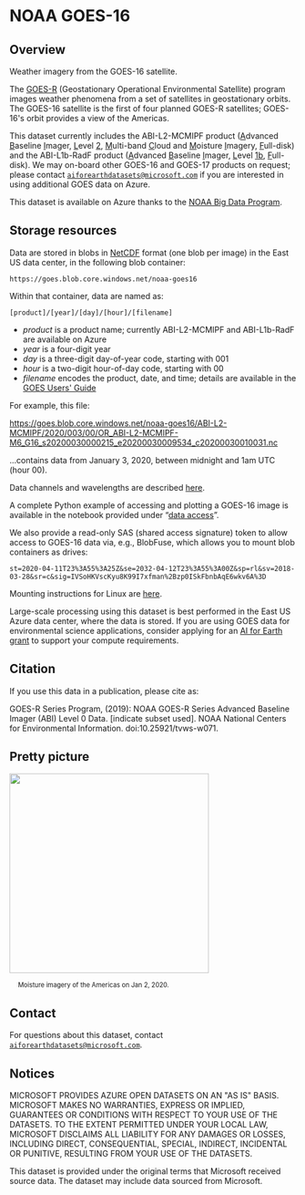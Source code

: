 # NOAA GOES-16

## Overview

Weather imagery from the GOES-16 satellite.

The [GOES-R](https://www.goes-r.gov/) (Geostationary Operational Environmental Satellite) program images weather phenomena from a set of satellites in geostationary orbits.  The GOES-16 satellite is the first of four planned GOES-R satellites; GOES-16's orbit provides a view of the Americas. 

This dataset currently includes the ABI-L2-MCMIPF product (<u>A</u>dvanced <u>B</u>aseline <u>I</u>mager, <u>L</u>evel <u>2</u>, <u>M</u>ulti-band <u>C</u>loud and <u>M</u>oisture <u>I</u>magery, <u>F</u>ull-disk) and the ABI-L1b-RadF product (<u>A</u>dvanced <u>B</u>aseline <u>I</u>mager, <u>L</u>evel <u>1b</u>, <u>F</u>ull-disk). We may on-board other GOES-16 and GOES-17 products on request; please contact [`aiforearthdatasets@microsoft.com`](mailto:aiforearthdatasets@microsoft.com?subject=goes16%20question) if you are interested in using additional GOES data on Azure.

This dataset is available on Azure thanks to the [NOAA Big Data Program](https://www.noaa.gov/organization/information-technology/big-data-program).


## Storage resources 

Data are stored in blobs in [NetCDF](https://www.unidata.ucar.edu/software/netcdf/) format (one blob per image) in the East US data center, in the following blob container:

`https://goes.blob.core.windows.net/noaa-goes16`

Within that container, data are named as:

`[product]/[year]/[day]/[hour]/[filename]`

* <i>product</i> is a product name; currently ABI-L2-MCMIPF and ABI-L1b-RadF are available on Azure
* <i>year</i> is a four-digit year
* <i>day</i> is a three-digit day-of-year code, starting with 001
* <i>hour</i> is a two-digit hour-of-day code, starting with 00
* <i>filename</i> encodes the product, date, and time; details are available in the [GOES Users' Guide](https://www.goes-r.gov/products/docs/PUG-L2%2B-vol5.pdf)

For example, this file:

https://goes.blob.core.windows.net/noaa-goes16/ABI-L2-MCMIPF/2020/003/00/OR_ABI-L2-MCMIPF-M6_G16_s20200030000215_e20200030009534_c20200030010031.nc

...contains data from January 3, 2020, between midnight and 1am UTC (hour 00).

Data channels and wavelengths are described [here](https://www.ncdc.noaa.gov/data-access/satellite-data/goes-r-series-satellites/glossary).

A complete Python example of accessing and plotting a GOES-16 image is available in the notebook provided under &ldquo;<a href="https://azure.microsoft.com/en-us/services/open-datasets/catalog/goes-16?tab=data-access">data access</a>&rdquo;.

We also provide a read-only SAS (shared access signature) token to allow access to GOES-16 data via, e.g., BlobFuse, which allows you to mount blob containers as drives:

`st=2020-04-11T23%3A55%3A25Z&se=2032-04-12T23%3A55%3A00Z&sp=rl&sv=2018-03-28&sr=c&sig=IVSoHKVscKyu8K99I7xfman%2Bzp0ISkFbnbAqE6wkv6A%3D`

Mounting instructions for Linux are [here](https://docs.microsoft.com/en-us/azure/storage/blobs/storage-how-to-mount-container-linux).

Large-scale processing using this dataset is best performed in the East US Azure data center, where the data is stored.  If you are using GOES data for environmental science applications, consider applying for an [AI for Earth grant](http://aka.ms/ai4egrants) to support your compute requirements.


## Citation

If you use this data in a publication, please cite as:

GOES-R Series Program, (2019): NOAA GOES-R Series Advanced Baseline Imager (ABI) Level 0 Data. [indicate subset used]. NOAA National Centers for Environmental Information. doi:10.25921/tvws-w071.


## Pretty picture

<img src="https://ai4edatasetspublicassets.blob.core.windows.net/assets/aod_images/goes-16.png" width=350px;><br/>

<p style="font-size:80%;margin-left:15px;">Moisture imagery of the Americas on Jan 2, 2020.</p>


## Contact

For questions about this dataset, contact [`aiforearthdatasets@microsoft.com`](mailto:aiforearthdatasets@microsoft.com?subject=goes%20question).


## Notices

MICROSOFT PROVIDES AZURE OPEN DATASETS ON AN "AS IS" BASIS. MICROSOFT MAKES NO WARRANTIES, EXPRESS OR IMPLIED, GUARANTEES OR CONDITIONS WITH RESPECT TO YOUR USE OF THE DATASETS. TO THE EXTENT PERMITTED UNDER YOUR LOCAL LAW, MICROSOFT DISCLAIMS ALL LIABILITY FOR ANY DAMAGES OR LOSSES, INCLUDING DIRECT, CONSEQUENTIAL, SPECIAL, INDIRECT, INCIDENTAL OR PUNITIVE, RESULTING FROM YOUR USE OF THE DATASETS. 

This dataset is provided under the original terms that Microsoft received source data. The dataset may include data sourced from Microsoft.
